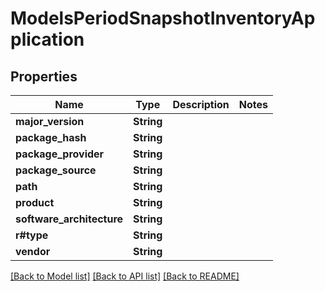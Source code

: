 # ModelsPeriodSnapshotInventoryApplication

## Properties

Name | Type | Description | Notes
------------ | ------------- | ------------- | -------------
**major_version** | **String** |  |
**package_hash** | **String** |  |
**package_provider** | **String** |  |
**package_source** | **String** |  |
**path** | **String** |  |
**product** | **String** |  |
**software_architecture** | **String** |  |
**r#type** | **String** |  |
**vendor** | **String** |  |

[[Back to Model list]](../README.md#documentation-for-models) [[Back to API list]](../README.md#documentation-for-api-endpoints) [[Back to README]](../README.md)
